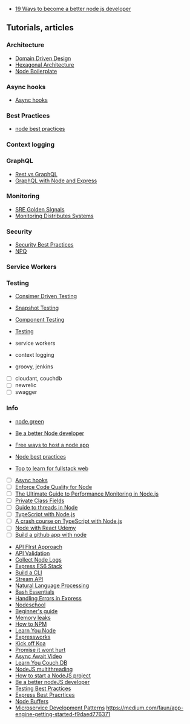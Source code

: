 - [19 Ways to become a better node js developer](https://medium.com/@me_37286/19-ways-to-become-a-better-node-js-developer-in-2019-ffd3a8fbfe38)

## Tutorials, articles

### Architecture
- [Domain Driven Design](https://www.infoq.com/minibooks/domain-driven-design-quickly/)
- [Hexagonal Architecture](https://dzone.com/articles/hexagonal-architecture-is-powerful)
- [Node Boilerplate](https://github.com/talyssonoc/node-api-boilerplate/wiki?fbclid=IwAR0uQYNM62YzUlfGoI53wHX8jiCyjshQ9domCtSuB7B0sRS4oJ1LDP05Uzk)

### Async hooks
- [Async hooks](https://medium.com/autodesk-tlv/async-hooks-a-whole-new-world-of-opportunities-a1a6daf1990a)

### Best Practices
- [node best practices](https://github.com/goldbergyoni/nodebestpractices#1-project-structure-practices)

### Context logging

### GraphQL
- [Rest vs GraphQL](https://apisyouwonthate.com/blog/understanding-rpc-rest-and-graphql)
- [GraphQL with Node and Express](https://medium.com/codingthesmartway-com-blog/creating-a-graphql-server-with-node-js-and-express-f6dddc5320e1)

### Monitoring
- [SRE Golden SIgnals](https://www.infoq.com/articles/monitoring-SRE-golden-signals/)
- [Monitoring Distributes Systems](https://landing.google.com/sre/sre-book/chapters/monitoring-distributed-systems/)

### Security
- [Security Best Practices](https://medium.com/@nodepractices/were-under-attack-23-node-js-security-best-practices-e33c146cb87d)
- [NPQ](https://github.com/lirantal/npq)

### Service Workers

### Testing
- [Consimer Driven Testing](https://blog.risingstack.com/consumer-driven-contract-testing-with-pact/)
- [Snapshot Testing](https://jestjs.io/docs/en/snapshot-testing)
- [Component Testing](https://martinfowler.com/bliki/ComponentTest.html)
- [Testing](https://www.youtube.com/watch?v=-2zP494wdUY&feature=youtu.be)



- service workers
- context logging
- groovy, jenkins
- [ ] cloudant, couchdb
- [ ] newrelic
- [ ] swagger

### Info
- [node.green](https://node.green/)

- [Be a better Node developer ](https://medium.com/@me_37286/19-ways-to-become-a-better-node-js-developer-in-2019-ffd3a8fbfe38)
- [Free ways to host a node app](https://amitbend.com/node.js/2019/05/13/five-free-ways-to-host-your-node-app-2019)
- [Node best practices](https://github.com/goldbergyoni/nodebestpractices)
- [Top to learn for fullstack web](https://medium.com/zerotomastery/top-libraries-tech-to-learn-in-2019-for-full-stack-developers-f8c0331b8a00)
- [ ] [Async hooks](https://nodejs.org/api/async_hooks.html)
- [ ] [Enforce Code Quality for Node](https://hackernoon.com/enforcing-code-quality-for-node-js-c3b837d7ae17)
- [ ] [The Ultimate Guide to Performance Monitoring in Node.js](https://pages.nodesource.com/guide-performance-monitoring-nodejs-nodeweekly.html)
- [ ] [Private Class Fields](http://thecodebarbarian.com/nodejs-12-private-class-fields.html)
- [ ] [Guide to threads in Node](https://blog.logrocket.com/a-complete-guide-to-threads-in-node-js-4fa3898fe74f/)
- [ ] [TypeScript with Node.js](https://basarat.gitbooks.io/typescript/docs/quick/nodejs.html)
- [ ] [A crash course on TypeScript with Node.js](https://blog.sourcerer.io/a-crash-course-on-typescript-with-node-js-2c376285afe1)
- [ ] [Node with React Udemy](https://www.udemy.com/course/node-with-react-fullstack-web-development/learn/lecture/7593644#overview)
- [ ] [Build a github app with node](http://thecodebarbarian.com/building-a-github-app-with-node-js.html)
- [API FIrst Approach](https://developers.redhat.com/blog/2019/01/14/building-a-node-js-service-using-the-api-first-approach/)
- [API Validation](https://medium.com/@Scampiuk/handling-api-validation-with-openapi-swagger-documents-in-nodejs-1f09c133d4d2)
- [Collect Node Logs](https://www.datadoghq.com/blog/node-logging-best-practices/)
- [Express ES6 Stack](https://www.smashingmagazine.com/2019/11/express-es6-javascript-stack-mongodb-mongoose-servers/)
- [Build a CLI](https://dev.to/yvonnickfrin/7-libraries-to-build-node-js-cli-3jc7)
- [Stream API](https://medium.com/florence-development/working-with-node-js-stream-api-60c12437a1be)
- [Natural Language Processing](https://blog.logrocket.com/natural-language-processing-for-node-js/)
- [Bash Essentials](https://itnext.io/bash-scripting-essentials-for-javascript-developers-ffef92afba2c)
- [Handling Errors in Express](https://zellwk.com/blog/express-errors/)
- [Nodeschool](https://nodeschool.io/)
- [Beginner's guide](https://zeroequalsfalse.com/posts/beginners-guide-to-using-express-js-and-node-js-framework/)
- [Memory leaks](https://nodesource.com/blog/memory-leaks-demystified)
- [How to NPM](https://www.npmjs.com/package/how-to-npm)
- [Learn You Node](https://github.com/workshopper/learnyounode)
- [Expressworks](https://github.com/azat-co/expressworks)
- [Kick off Koa](https://github.com/koajs/kick-off-koa)
- [Promise it wont hurt](https://github.com/stevekane/promise-it-wont-hurt)
- [Async Await Video](https://www.youtube.com/watch?v=vn3tm0quoqE)
- [Learn You Couch DB](https://www.npmjs.com/package/learnyoucouchdb)
- [NodeJS multithreading](https://blog.logrocket.com/node-js-multithreading-what-are-worker-threads-and-why-do-they-matter-48ab102f8b10/)
- [How to start a NodeJS project](https://philna.sh/blog/2019/01/10/how-to-start-a-node-js-project/)
- [Be a better nodeJS developer](https://medium.com/@me_37286/20-ways-to-become-a-better-node-js-developer-in-2020-d6bd73fcf424)
- [Testing Best Practices](https://medium.com/@me_37286/yoni-goldberg-javascript-nodejs-testing-best-practices-2b98924c9347)
- [Express Best Pracrtices](https://sematext.com/blog/expressjs-best-practices/)
- [Node Buffers](https://www.digitalocean.com/community/tutorials/using-buffers-in-node-js)
- [Microservice Development Patterns](https://hackernoon.com/practical-microservices-development-patterns-crud-vs-cqrs-h6m3y5y?source=rss)
https://medium.com/faun/app-engine-getting-started-f9daed776371
